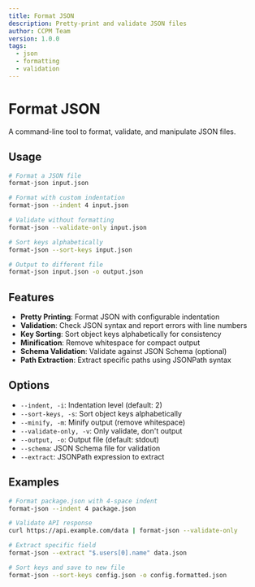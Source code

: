 ```yaml
---
title: Format JSON
description: Pretty-print and validate JSON files
author: CCPM Team
version: 1.0.0
tags:
  - json
  - formatting
  - validation
---
```


# Format JSON

A command-line tool to format, validate, and manipulate JSON files.

## Usage

```bash
# Format a JSON file
format-json input.json

# Format with custom indentation
format-json --indent 4 input.json

# Validate without formatting
format-json --validate-only input.json

# Sort keys alphabetically
format-json --sort-keys input.json

# Output to different file
format-json input.json -o output.json
```

## Features

- **Pretty Printing**: Format JSON with configurable indentation
- **Validation**: Check JSON syntax and report errors with line numbers
- **Key Sorting**: Sort object keys alphabetically for consistency
- **Minification**: Remove whitespace for compact output
- **Schema Validation**: Validate against JSON Schema (optional)
- **Path Extraction**: Extract specific paths using JSONPath syntax

## Options

- `--indent, -i`: Indentation level (default: 2)
- `--sort-keys, -s`: Sort object keys alphabetically
- `--minify, -m`: Minify output (remove whitespace)
- `--validate-only, -v`: Only validate, don't output
- `--output, -o`: Output file (default: stdout)
- `--schema`: JSON Schema file for validation
- `--extract`: JSONPath expression to extract

## Examples

```bash
# Format package.json with 4-space indent
format-json --indent 4 package.json

# Validate API response
curl https://api.example.com/data | format-json --validate-only

# Extract specific field
format-json --extract "$.users[0].name" data.json

# Sort keys and save to new file
format-json --sort-keys config.json -o config.formatted.json
```